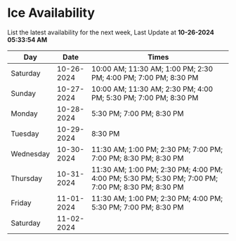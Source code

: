 # Ice Availability

List the latest availability for the next week, Last Update at **10-26-2024 05:33:54 AM**

| Day         | Date        | Times       |
| ----------- | ----------- | ----------- |
|Saturday|10-26-2024|10:00 AM; 11:30 AM; 1:00 PM; 2:30 PM; 4:00 PM; 7:00 PM; 8:30 PM|
|Sunday|10-27-2024|10:00 AM; 11:30 AM; 2:30 PM; 4:00 PM; 5:30 PM; 7:00 PM; 8:30 PM|
|Monday|10-28-2024|5:30 PM; 7:00 PM; 8:30 PM|
|Tuesday|10-29-2024|8:30 PM|
|Wednesday|10-30-2024|11:30 AM; 1:00 PM; 2:30 PM; 7:00 PM; 7:00 PM; 8:30 PM; 8:30 PM|
|Thursday|10-31-2024|11:30 AM; 1:00 PM; 2:30 PM; 4:00 PM; 4:00 PM; 5:30 PM; 5:30 PM; 7:00 PM; 7:00 PM; 8:30 PM; 8:30 PM|
|Friday|11-01-2024|11:30 AM; 1:00 PM; 2:30 PM; 4:00 PM; 5:30 PM; 7:00 PM; 8:30 PM|
|Saturday|11-02-2024||
